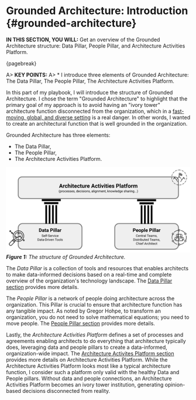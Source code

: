 

# Grounded Architecture: Introduction {#grounded-architecture}

**IN THIS SECTION, YOU WILL:** Get an overview of the Grounded Architecture structure: Data Pillar, People Pillar, and Architecture Activities Platform.

{pagebreak}

A> **KEY POINTS:**
A> * I introduce three elements of Grounded Architecture: The Data Pillar, The People Pillar, The Architecture Activities Platform.

In this part of my playbook, I will introduce the structure of Grounded Architecture. I chose the term "Grounded Architecture" to highlight that the primary goal of my approach is to avoid having an "ivory tower" architecture function disconnected from the organization, which in a [fast-moving, global, and diverse setting](#context) is a real danger. In other words, I wanted to create an architectural function that is well grounded in the organization.

Grounded Architecture has three elements:
* The Data Pillar,
* The People Pillar,
* The Architecture Activities Platform.

![](assets/images/model.png)
***Figure 1:** The structure of Grounded Architecture.*

The *Data Pillar* is a collection of tools and resources that enables architects to make data-informed decisions based on a real-time and complete overview of the organization's technology landscape. The [Data Pillar section](#data) provides more details.

The *People Pillar* is a network of people doing architecture across the organization. This Pillar is crucial to ensure that architecture function has any tangible impact. As noted by Gregor Hohpe, to transform an organization, you do not need to solve mathematical equations; you need to move people. The [People Pillar section](#people) provides more details.

Lastly, the *Architecture Activities Platform* defines a set of processes and agreements enabling architects to do everything that architecture typically does, leveraging data and people pillars to create a data-informed, organization-wide impact. The [Architecture Activites Platform section](#activities-platform) provides more details on Architecture Activities Platform. While the Architecture Activities Platform looks most like a typical architecture function, I consider such a platform only valid with the healthy Data and People pillars. Without data and people connections, an Architecture Activities Platform becomes an ivory tower institution, generating opinion-based decisions disconnected from reality.
